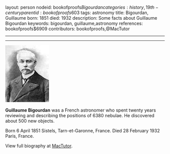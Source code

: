 layout: person
nodeid: bookofproofs$Bigourdan
categories: history,19th-century
parentid: bookofproofs$603
tags: astronomy
title: Bigourdan, Guillaume
born: 1851
died: 1932
description: Some facts about Guillaume Bigourdan
keywords: bigourdan, guillaume,astronomy
references: bookofproofs$6909
contributors: bookofproofs,@MacTutor

---


---

![Bigourdan.jpg](https://github.com/bookofproofs/bookofproofs.github.io/blob/main/_sources/_assets/images/portraits/Bigourdan.jpg?raw=true)

**Guillaume Bigourdan** was a French astronomer who spent twenty years reviewing and describing the positions of 6380 nebulae. He discovered about 500 new objects.

Born 6 April 1851 Sistels, Tarn-et-Garonne, France. Died 28 February 1932 Paris, France.


View full biography at [MacTutor](https://mathshistory.st-andrews.ac.uk/Biographies/Bigourdan/).